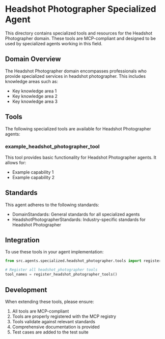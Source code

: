 # Headshot Photographer Specialized Agent

This directory contains specialized tools and resources for the Headshot Photographer domain. These tools are MCP-compliant and designed to be used by specialized agents working in this field.

## Domain Overview

The Headshot Photographer domain encompasses professionals who provide specialized services in headshot photographer. This includes knowledge areas such as:

- Key knowledge area 1
- Key knowledge area 2
- Key knowledge area 3

## Tools

The following specialized tools are available for Headshot Photographer agents:

### example_headshot_photographer_tool

This tool provides basic functionality for Headshot Photographer agents. It allows for:

- Example capability 1
- Example capability 2

## Standards

This agent adheres to the following standards:

- DomainStandards: General standards for all specialized agents
- HeadshotPhotographerStandards: Industry-specific standards for Headshot Photographer

## Integration

To use these tools in your agent implementation:

```python
from src.agents.specialized.headshot_photographer.tools import register_headshot_photographer_tools

# Register all headshot_photographer tools
tool_names = register_headshot_photographer_tools()
```

## Development

When extending these tools, please ensure:

1. All tools are MCP-compliant
2. Tools are properly registered with the MCP registry
3. Tools validate against relevant standards
4. Comprehensive documentation is provided
5. Test cases are added to the test suite
